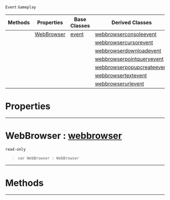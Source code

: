  `Event` `Gameplay`



|Methods|Properties|Base Classes|Derived Classes|
|---|---|---|---|
| |[ WebBrowser](webbrowserevent.md#webbrowser-zilch-engine-d)|[event](event.md)|[webbrowserconsoleevent](webbrowserconsoleevent.md)|
| | | |[webbrowsercursorevent](webbrowsercursorevent.md)|
| | | |[webbrowserdownloadevent](webbrowserdownloadevent.md)|
| | | |[webbrowserpointqueryevent](webbrowserpointqueryevent.md)|
| | | |[webbrowserpopupcreateevent](webbrowserpopupcreateevent.md)|
| | | |[webbrowsertextevent](webbrowsertextevent.md)|
| | | |[webbrowserurlevent](webbrowserurlevent.md)|


 #  Properties


---  
 #  WebBrowser : [webbrowser](webbrowser.md)

 `read-only`

> 
> ```TS:Nada
> var WebBrowser : WebBrowser


---  
 #  Methods


---  
 

 